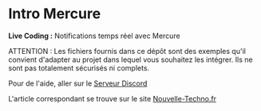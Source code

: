 # Intro Mercure

**Live Coding :** Notifications temps réel avec Mercure

ATTENTION : Les fichiers fournis dans ce dépôt sont des exemples qu'il convient d'adapter au projet dans lequel vous souhaitez les intégrer. Ils ne sont pas totalement sécurisés ni complets.

Pour de l'aide, aller sur le [Serveur Discord](https://discord.gg/azQ9sbD)

L'article correspondant se trouve sur le site [Nouvelle-Techno.fr](https://nouvelle-techno.fr)
